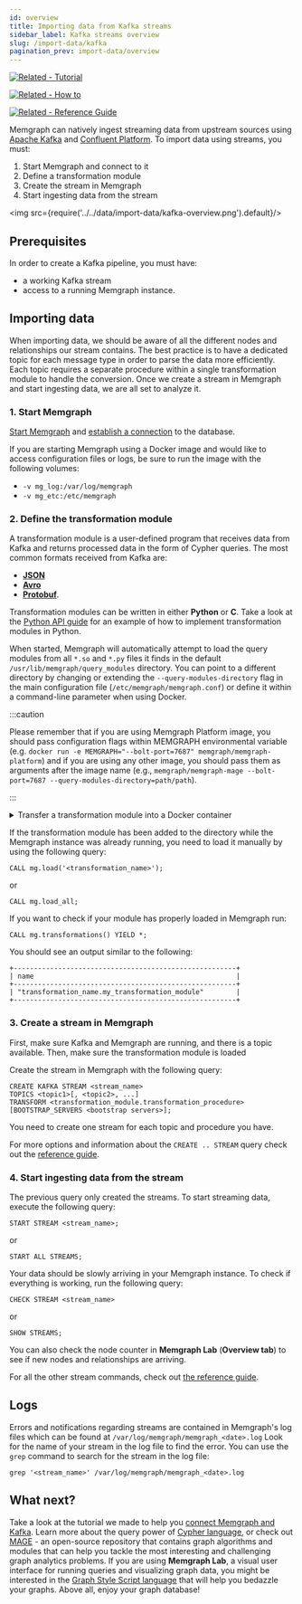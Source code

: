 ```yaml
---
id: overview
title: Importing data from Kafka streams
sidebar_label: Kafka streams overview
slug: /import-data/kafka
pagination_prev: import-data/overview
---
```


[![Related - Tutorial](https://img.shields.io/static/v1?label=Related&message=Tutorial&color=008a00&style=for-the-badge)](/tutorials/graph-stream-processing-with-kafka.md)

[![Related - How to](https://img.shields.io/static/v1?label=Related&message=How-to&color=blue&style=for-the-badge)](/how-to-guides/streams/kafka/kafka-streams.md)

[![Related - Reference Guide](https://img.shields.io/static/v1?label=Related&message=Reference%20Guide&color=yellow&style=for-the-badge)](/reference-guide/streams/overview.md)

Memgraph can natively ingest streaming data from upstream sources using [Apache
Kafka](https://kafka.apache.org) and [Confluent
Platform](https://www.confluent.io). To import data using streams, you must:

1. Start Memgraph and connect to it
2. Define a transformation module
3. Create the stream in Memgraph
4. Start ingesting data from the stream

<img src={require('../../data/import-data/kafka-overview.png').default}/>

## Prerequisites

In order to create a Kafka pipeline, you must have:

- a working Kafka stream
- access to a running Memgraph instance.

## Importing data

When importing data, we should be aware of all the different nodes and
relationships our stream contains. The best practice is to have a dedicated
topic for each message type in order to parse the data more efficiently. Each
topic requires a separate procedure within a single transformation module to
handle the conversion. Once we create a stream in Memgraph and start ingesting
data, we are all set to analyze it.

### 1. Start Memgraph

[Start Memgraph](https://memgraph.com/docs/memgraph/next/installation) and
[establish a
connection](https://memgraph.com/docs/memgraph/next/connect-to-memgraph) to the
database.

If you are starting Memgraph using a Docker image and would like to access
configuration files or logs, be sure to run the image with the following
volumes:

- `-v mg_log:/var/log/memgraph`
- `-v mg_etc:/etc/memgraph`

### 2. Define the transformation module

A transformation module is a user-defined program that receives data from Kafka
and returns processed data in the form of Cypher queries. The most common
formats received from Kafka are:

- **[JSON](/import-data/kafka/json.md)**
- **[Avro](/import-data/kafka/avro.md)**
- **[Protobuf](/import-data/kafka/protobuf.md)**.

Transformation modules can be written in either **Python** or **C**. Take a look
at the [Python API
guide](/how-to-guides/streams/kafka/implement-transformation-module.md#python-api)
for an example of how to implement transformation modules in Python.

When started, Memgraph will automatically attempt to load the query modules from
all `*.so` and `*.py` files it finds in the default
`/usr/lib/memgraph/query_modules` directory. You can point to a different
directory by changing or extending the `--query-modules-directory` flag in the
main configuration file (`/etc/memgraph/memgraph.conf`) or define it within a
command-line parameter when using Docker.

:::caution

Please remember that if you are using Memgraph Platform image, you should pass
configuration flags within MEMGRAPH environmental variable (e.g. `docker run -e MEMGRAPH="--bolt-port=7687" memgraph/memgraph-platform`) and if you are using
any other image, you should pass them as arguments after the image name (e.g.,
`memgraph/memgraph-mage --bolt-port=7687 --query-modules-directory=path/path`).

:::

<details>
  <summary>Transfer a transformation module into a Docker container</summary>
  
  If you are using Docker to run Memgraph, you will need to copy the
  transformation module file from your local directory into the Docker
  container where Memgraph can access it.

  <p> </p>

**1.** Open a new terminal and find the `CONTAINER ID` of the Memgraph Docker
container:

```
docker ps
```

**2.** Copy a file from your current directory to the container with the
command:

```
docker cp ./trans_module.py <CONTAINER ID>:/usr/lib/memgraph/query_modules/trans_module.py
```

The file is now inside your Docker container.

</details>

If the transformation module has been added to the directory while the Memgraph
instance was already running, you need to load it manually by using the
following query:

```cypher
CALL mg.load('<transformation_name>');
```

or

```cypher
CALL mg.load_all;
```

If you want to check if your module has properly loaded in Memgraph run:

```cypher
CALL mg.transformations() YIELD *;
```

You should see an output similar to the following:

```cypher
+-------------------------------------------------------+
| name                                                  |
+-------------------------------------------------------+
| "transformation_name.my_transformation_module"        |
+-------------------------------------------------------+
```

### 3. Create a stream in Memgraph

First, make sure Kafka and Memgraph are running, and there is a topic available.
Then, make sure the transformation module is loaded

Create the stream in Memgraph with the following query:

```cypher
CREATE KAFKA STREAM <stream_name>
TOPICS <topic1>[, <topic2>, ...]
TRANSFORM <transformation_module.transformation_procedure>
[BOOTSTRAP_SERVERS <bootstrap servers>];
```

You need to create one stream for each topic and procedure you have.

For more options and information about the `CREATE .. STREAM` query check out
the [reference guide](/reference-guide/streams/overview.md).

### 4. Start ingesting data from the stream

The previous query only created the streams. To start streaming data, execute
the following query:

```cypher
START STREAM <stream_name>;
```

or

```cypher
START ALL STREAMS;
```

Your data should be slowly arriving in your Memgraph instance. To check if
everything is working, run the following query:

```cypher
CHECK STREAM <stream_name>
```

or

```cypher
SHOW STREAMS;
```

You can also check the node counter in **Memgraph Lab** (**Overview tab**) to
see if new nodes and relationships are arriving.

For all the other stream commands, check out [the reference
guide](/reference-guide/streams/overview.md).

## Logs

Errors and notifications regarding streams are contained in Memgraph's log files
which can be found at `/var/log/memgraph/memgraph_<date>.log` Look for the name
of your stream in the log file to find the error. You can use the `grep` command
to search for the stream in the log file:

```
grep '<stream_name>' /var/log/memgraph/memgraph_<date>.log
```

## What next?

Take a look at the tutorial we made to help you [connect Memgraph and
Kafka](/tutorials/graph-stream-processing-with-kafka.md). Learn more about the
query power of [Cypher language](/cypher-manual), or check out [MAGE](/mage) -
an open-source repository that contains graph algorithms and modules that can
help you tackle the most interesting and challenging graph analytics problems.
If you are using **Memgraph Lab**, a visual user interface for running queries
and visualizing graph data, you might be interested in the [Graph Style Script
language](/memgraph-lab/graph-style-script-language) that will help you bedazzle
your graphs. Above all, enjoy your graph database!

